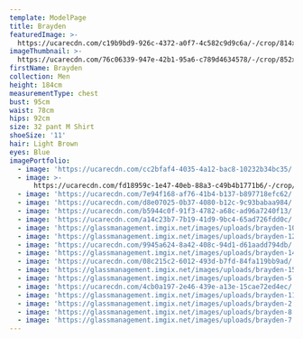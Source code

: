 ```yaml
---
template: ModelPage
title: Brayden
featuredImage: >-
  https://ucarecdn.com/c19b9bd9-926c-4372-a0f7-4c582c9d9c6a/-/crop/814x493/61,0/-/preview/
imageThumbnail: >-
  https://ucarecdn.com/76c06339-947e-42b1-95a6-c789d4634578/-/crop/852x1219/466,0/-/preview/
firstName: Brayden
collection: Men
height: 184cm
measurementType: chest
bust: 95cm
waist: 78cm
hips: 92cm
size: 32 pant M Shirt
shoeSize: '11'
hair: Light Brown
eyes: Blue
imagePortfolio:
  - image: 'https://ucarecdn.com/cc2bfaf4-4035-4a12-bac8-10232b34bc35/'
  - image: >-
      https://ucarecdn.com/fd18959c-1e47-40eb-88a3-c49b4b1771b6/-/crop/720x829/0,71/-/preview/
  - image: 'https://ucarecdn.com/7e94f168-af76-41b4-b137-b897718efc62/'
  - image: 'https://ucarecdn.com/d8e07025-0b37-4080-b12c-9c93babaa984/'
  - image: 'https://ucarecdn.com/b5944c0f-91f3-4782-a68c-ad96a7240f13/'
  - image: 'https://ucarecdn.com/a14c23b7-7b19-41d9-9bc4-65ad726fdd0c/'
  - image: 'https://glassmanagement.imgix.net/images/uploads/brayden-10.jpg'
  - image: 'https://glassmanagement.imgix.net/images/uploads/brayden-12.jpg'
  - image: 'https://ucarecdn.com/9945a624-8a42-408c-94d1-d61aadd794db/'
  - image: 'https://glassmanagement.imgix.net/images/uploads/brayden-14.jpg'
  - image: 'https://ucarecdn.com/08c215c2-6012-493d-b7fd-84fa119bb9ad/'
  - image: 'https://glassmanagement.imgix.net/images/uploads/brayden-15.jpg'
  - image: 'https://glassmanagement.imgix.net/images/uploads/brayden-5.jpg'
  - image: 'https://ucarecdn.com/4cb0a197-2e46-439e-a13e-15cae72ed4ec/'
  - image: 'https://glassmanagement.imgix.net/images/uploads/brayden-11.jpg'
  - image: 'https://glassmanagement.imgix.net/images/uploads/brayden-2.jpg'
  - image: 'https://glassmanagement.imgix.net/images/uploads/brayden-8.jpg'
  - image: 'https://glassmanagement.imgix.net/images/uploads/brayden-7.jpg'
---
```


